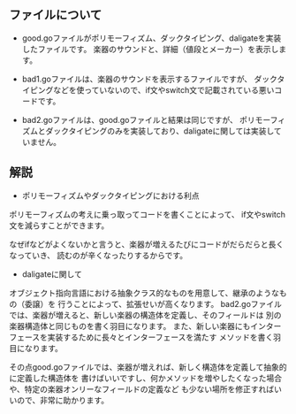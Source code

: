 ## ファイルについて
- good.goファイルがポリモーフィズム、ダックタイピング、daligateを実装したファイルです。
楽器のサウンドと、詳細（値段とメーカー）を表示します。

- bad1.goファイルは、楽器のサウンドを表示するファイルですが、
ダックタイピングなどを使っていないので、if文やswitch文で記載されている悪いコードです。

- bad2.goファイルは、good.goファイルと結果は同じですが、
ポリモーフィズムとダックタイピングのみを実装しており、daligateに関しては実装していません。


## 解説
- ポリモーフィズムやダックタイピングにおける利点

ポリモーフィズムの考えに乗っ取ってコードを書くことによって、
if文やswitch文を減らすことができます。

なぜifなどがよくないかと言うと、楽器が増えるたびにコードがだらだらと長くなっていき、
読むのが辛くなったりするからです。

- daligateに関して

オブジェクト指向言語における抽象クラス的なものを用意して、継承のようなもの（委譲）を
行うことによって、拡張せいが高くなります。
bad2.goファイルでは、楽器が増えると、新しい楽器の構造体を定義し、そのフィールドは
別の楽器構造体と同じものを書く羽目になります。
また、新しい楽器にもインターフェースを実装するために長々とインターフェースを満たす
メソッドを書く羽目になります。


その点good.goファイルでは、楽器が増えれば、新しく構造体を定義して抽象的に定義した構造体を
書けばいいですし、何かメソッドを増やしたくなった場合や、特定の楽器オンリーなフィールドの定義など
も少ない場所を修正すればいいので、非常に助かります。
